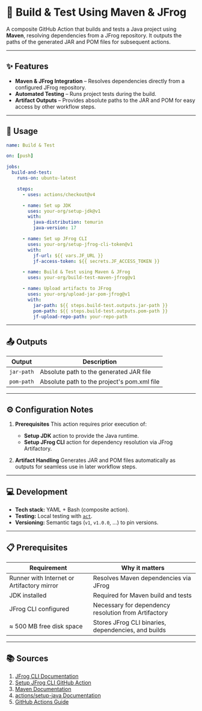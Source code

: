 # 🚀 Build & Test Using Maven & JFrog

A composite GitHub Action that builds and tests a Java project using **Maven**, resolving dependencies from a JFrog repository. It outputs the paths of the generated JAR and POM files for subsequent actions.

---

## ✨ Features

* **Maven & JFrog Integration** – Resolves dependencies directly from a configured JFrog repository.
* **Automated Testing** – Runs project tests during the build.
* **Artifact Outputs** – Provides absolute paths to the JAR and POM for easy access by other workflow steps.

---

## 🚀 Usage

```yaml
name: Build & Test

on: [push]

jobs:
  build-and-test:
    runs-on: ubuntu-latest

    steps:
      - uses: actions/checkout@v4

      - name: Set up JDK
        uses: your-org/setup-jdk@v1
        with:
          java-distribution: temurin
          java-version: 17

      - name: Set up JFrog CLI
        uses: your-org/setup-jfrog-cli-token@v1
        with:
          jf-url: ${{ vars.JF_URL }}
          jf-access-token: ${{ secrets.JF_ACCESS_TOKEN }}

      - name: Build & Test using Maven & JFrog
        uses: your-org/build-test-maven-jfrog@v1

      - name: Upload artifacts to JFrog
        uses: your-org/upload-jar-pom-jfrog@v1
        with:
          jar-path: ${{ steps.build-test.outputs.jar-path }}
          pom-path: ${{ steps.build-test.outputs.pom-path }}
          jf-upload-repo-path: your-repo-path
```

---

## 📤 Outputs

| Output     | Description                                 |
| ---------- | ------------------------------------------- |
| `jar-path` | Absolute path to the generated JAR file     |
| `pom-path` | Absolute path to the project's pom.xml file |

---

## ⚙️ Configuration Notes

1. **Prerequisites**
   This action requires prior execution of:

   * **Setup JDK** action to provide the Java runtime.
   * **Setup JFrog CLI** action for dependency resolution via JFrog Artifactory.

2. **Artifact Handling**
   Generates JAR and POM files automatically as outputs for seamless use in later workflow steps.

---

## 💻 Development

* **Tech stack:** YAML + Bash (composite action).
* **Testing:** Local testing with [`act`](https://github.com/nektos/act).
* **Versioning:** Semantic tags (`v1`, `v1.0.0`, …) to pin versions.

---

## 📋 Prerequisites

| Requirement                                | Why it matters                                       |
| ------------------------------------------ | ---------------------------------------------------- |
| Runner with Internet or Artifactory mirror | Resolves Maven dependencies via JFrog                |
| JDK installed                              | Required for Maven build and tests                   |
| JFrog CLI configured                       | Necessary for dependency resolution from Artifactory |
| ≈ 500 MB free disk space                   | Stores JFrog CLI binaries, dependencies, and builds  |

---

## 📚 Sources

1. [JFrog CLI Documentation](https://jfrog.com/help/r/jfrog-security-user-guide/developers/cli)
2. [Setup JFrog CLI GitHub Action](https://github.com/marketplace/actions/setup-jfrog-cli)
3. [Maven Documentation](https://maven.apache.org/)
4. [actions/setup-java Documentation](https://github.com/actions/setup-java)
5. [GitHub Actions Guide](https://docs.github.com/en/actions)
